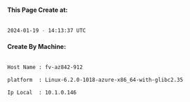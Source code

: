 
   
#### This Page Create at:

```bash

2024-01-19 - 14:13:37 UTC

```

#### Create By Machine:

```bash

Host Name : fv-az842-912

platform  : Linux-6.2.0-1018-azure-x86_64-with-glibc2.35

Ip Local  : 10.1.0.146

```

